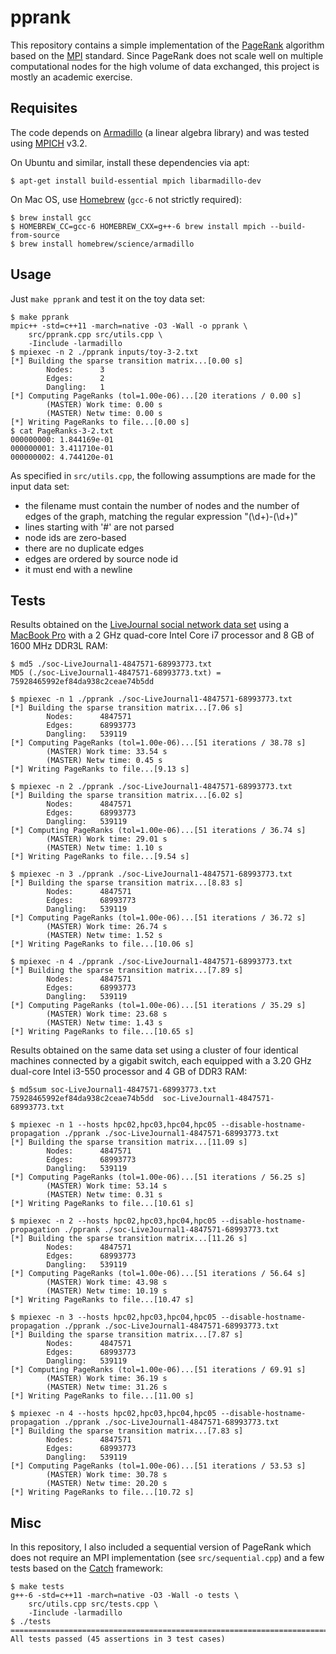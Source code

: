 # pprank
This repository contains a simple implementation of the [PageRank](https://en.wikipedia.org/wiki/PageRank) algorithm based on the [MPI](https://en.wikipedia.org/wiki/Message_Passing_Interface) standard. Since PageRank does not scale well on multiple computational nodes for the high volume of data exchanged, this project is mostly an academic exercise.


## Requisites
The code depends on [Armadillo](http://arma.sourceforge.net/) (a linear algebra library) and was tested using [MPICH](https://www.mpich.org/) v3.2.

On Ubuntu and similar, install these dependencies via apt:
```
$ apt-get install build-essential mpich libarmadillo-dev
```

On Mac OS, use [Homebrew](http://brew.sh/) (`gcc-6` not strictly required):
```
$ brew install gcc
$ HOMEBREW_CC=gcc-6 HOMEBREW_CXX=g++-6 brew install mpich --build-from-source
$ brew install homebrew/science/armadillo
```


## Usage
Just `make pprank` and test it on the toy data set:
```
$ make pprank
mpic++ -std=c++11 -march=native -O3 -Wall -o pprank \
    src/pprank.cpp src/utils.cpp \
    -Iinclude -larmadillo
$ mpiexec -n 2 ./pprank inputs/toy-3-2.txt
[*] Building the sparse transition matrix...[0.00 s]
        Nodes:      3
        Edges:      2
        Dangling:   1
[*] Computing PageRanks (tol=1.00e-06)...[20 iterations / 0.00 s]
        (MASTER) Work time: 0.00 s
        (MASTER) Netw time: 0.00 s
[*] Writing PageRanks to file...[0.00 s]
$ cat PageRanks-3-2.txt
000000000: 1.844169e-01
000000001: 3.411710e-01
000000002: 4.744120e-01
```

As specified in `src/utils.cpp`, the following assumptions are made for the input data set:

- the filename must contain the number of nodes and the number of edges of the graph, matching the regular expression "(\d+)-(\d+)"
- lines starting with '#' are not parsed
- node ids are zero-based
- there are no duplicate edges
- edges are ordered by source node id
- it must end with a newline


## Tests
Results obtained on the [LiveJournal social network data set](http://snap.stanford.edu/data/soc-LiveJournal1.html) using a [MacBook Pro](https://support.apple.com/kb/SP690) with a 2 GHz quad-core Intel Core i7 processor and 8 GB of 1600 MHz DDR3L RAM:
```
$ md5 ./soc-LiveJournal1-4847571-68993773.txt
MD5 (./soc-LiveJournal1-4847571-68993773.txt) = 75928465992ef84da938c2ceae74b5dd

$ mpiexec -n 1 ./pprank ./soc-LiveJournal1-4847571-68993773.txt
[*] Building the sparse transition matrix...[7.06 s]
        Nodes:      4847571
        Edges:      68993773
        Dangling:   539119
[*] Computing PageRanks (tol=1.00e-06)...[51 iterations / 38.78 s]
        (MASTER) Work time: 33.54 s
        (MASTER) Netw time: 0.45 s
[*] Writing PageRanks to file...[9.13 s]

$ mpiexec -n 2 ./pprank ./soc-LiveJournal1-4847571-68993773.txt
[*] Building the sparse transition matrix...[6.02 s]
        Nodes:      4847571
        Edges:      68993773
        Dangling:   539119
[*] Computing PageRanks (tol=1.00e-06)...[51 iterations / 36.74 s]
        (MASTER) Work time: 29.01 s
        (MASTER) Netw time: 1.10 s
[*] Writing PageRanks to file...[9.54 s]

$ mpiexec -n 3 ./pprank ./soc-LiveJournal1-4847571-68993773.txt
[*] Building the sparse transition matrix...[8.83 s]
        Nodes:      4847571
        Edges:      68993773
        Dangling:   539119
[*] Computing PageRanks (tol=1.00e-06)...[51 iterations / 36.72 s]
        (MASTER) Work time: 26.74 s
        (MASTER) Netw time: 1.52 s
[*] Writing PageRanks to file...[10.06 s]

$ mpiexec -n 4 ./pprank ./soc-LiveJournal1-4847571-68993773.txt
[*] Building the sparse transition matrix...[7.89 s]
        Nodes:      4847571
        Edges:      68993773
        Dangling:   539119
[*] Computing PageRanks (tol=1.00e-06)...[51 iterations / 35.29 s]
        (MASTER) Work time: 23.68 s
        (MASTER) Netw time: 1.43 s
[*] Writing PageRanks to file...[10.65 s]
```

Results obtained on the same data set using a cluster of four identical machines connected by a gigabit switch, each equipped with a 3.20 GHz dual-core Intel i3-550 processor and 4 GB of DDR3 RAM:
```
$ md5sum soc-LiveJournal1-4847571-68993773.txt
75928465992ef84da938c2ceae74b5dd  soc-LiveJournal1-4847571-68993773.txt

$ mpiexec -n 1 --hosts hpc02,hpc03,hpc04,hpc05 --disable-hostname-propagation ./pprank ./soc-LiveJournal1-4847571-68993773.txt
[*] Building the sparse transition matrix...[11.09 s]
        Nodes:      4847571
        Edges:      68993773
        Dangling:   539119
[*] Computing PageRanks (tol=1.00e-06)...[51 iterations / 56.25 s]
        (MASTER) Work time: 53.14 s
        (MASTER) Netw time: 0.31 s
[*] Writing PageRanks to file...[10.61 s]

$ mpiexec -n 2 --hosts hpc02,hpc03,hpc04,hpc05 --disable-hostname-propagation ./pprank ./soc-LiveJournal1-4847571-68993773.txt
[*] Building the sparse transition matrix...[11.26 s]
        Nodes:      4847571
        Edges:      68993773
        Dangling:   539119
[*] Computing PageRanks (tol=1.00e-06)...[51 iterations / 56.64 s]
        (MASTER) Work time: 43.98 s
        (MASTER) Netw time: 10.19 s
[*] Writing PageRanks to file...[10.47 s]

$ mpiexec -n 3 --hosts hpc02,hpc03,hpc04,hpc05 --disable-hostname-propagation ./pprank ./soc-LiveJournal1-4847571-68993773.txt
[*] Building the sparse transition matrix...[7.87 s]
        Nodes:      4847571
        Edges:      68993773
        Dangling:   539119
[*] Computing PageRanks (tol=1.00e-06)...[51 iterations / 69.91 s]
        (MASTER) Work time: 36.19 s
        (MASTER) Netw time: 31.26 s
[*] Writing PageRanks to file...[11.00 s]

$ mpiexec -n 4 --hosts hpc02,hpc03,hpc04,hpc05 --disable-hostname-propagation ./pprank ./soc-LiveJournal1-4847571-68993773.txt
[*] Building the sparse transition matrix...[7.83 s]
        Nodes:      4847571
        Edges:      68993773
        Dangling:   539119
[*] Computing PageRanks (tol=1.00e-06)...[51 iterations / 53.53 s]
        (MASTER) Work time: 30.78 s
        (MASTER) Netw time: 20.20 s
[*] Writing PageRanks to file...[10.72 s]
```


## Misc
In this repository, I also included a sequential version of PageRank which does not require an MPI implementation (see `src/sequential.cpp`) and a few tests based on the [Catch](https://github.com/philsquared/Catch) framework:
```
$ make tests
g++-6 -std=c++11 -march=native -O3 -Wall -o tests \
	src/utils.cpp src/tests.cpp \
	-Iinclude -larmadillo
$ ./tests
===============================================================================
All tests passed (45 assertions in 3 test cases)
```
